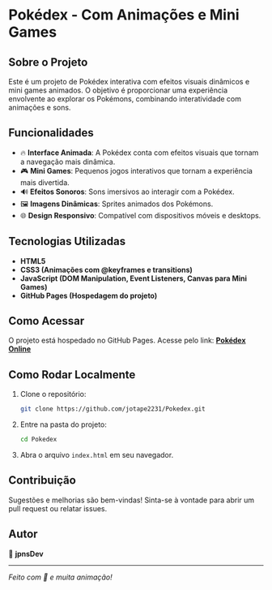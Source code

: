 # Pokédex - Com Animações e Mini Games

## Sobre o Projeto
Este é um projeto de Pokédex interativa com efeitos visuais dinâmicos e mini games animados. O objetivo é proporcionar uma experiência envolvente ao explorar os Pokémons, combinando interatividade com animações e sons.

## Funcionalidades
- 🔥 **Interface Animada**: A Pokédex conta com efeitos visuais que tornam a navegação mais dinâmica.
- 🎮 **Mini Games**: Pequenos jogos interativos que tornam a experiência mais divertida.
- 🔊 **Efeitos Sonoros**: Sons imersivos ao interagir com a Pokédex.
- 🖼️ **Imagens Dinâmicas**: Sprites animados dos Pokémons.
- 🌐 **Design Responsivo**: Compatível com dispositivos móveis e desktops.

## Tecnologias Utilizadas
- **HTML5**
- **CSS3 (Animações com @keyframes e transitions)**
- **JavaScript (DOM Manipulation, Event Listeners, Canvas para Mini Games)**
- **GitHub Pages (Hospedagem do projeto)**

## Como Acessar
O projeto está hospedado no GitHub Pages. Acesse pelo link:
[**Pokédex Online**](https://jotape2231.github.io/Pokedex/)

## Como Rodar Localmente
1. Clone o repositório:
   ```bash
   git clone https://github.com/jotape2231/Pokedex.git
   ```
2. Entre na pasta do projeto:
   ```bash
   cd Pokedex
   ```
3. Abra o arquivo `index.html` em seu navegador.

## Contribuição
Sugestões e melhorias são bem-vindas! Sinta-se à vontade para abrir um pull request ou relatar issues.

## Autor
👤 **jpnsDev**

---
*Feito com 💙 e muita animação!*

